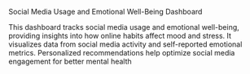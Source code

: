 Social Media Usage and Emotional Well-Being Dashboard


This dashboard tracks social media usage and emotional well-being, providing insights into how online habits affect mood and stress. It visualizes data from social media activity and self-reported emotional metrics. Personalized recommendations help optimize social media engagement for better mental health
